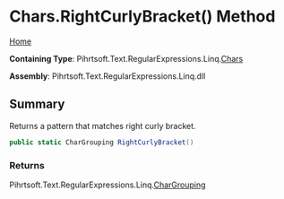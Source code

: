 # Chars\.RightCurlyBracket\(\) Method

[Home](../../../../../../README.md)

**Containing Type**: Pihrtsoft\.Text\.RegularExpressions\.Linq\.[Chars](../README.md)

**Assembly**: Pihrtsoft\.Text\.RegularExpressions\.Linq\.dll

## Summary

Returns a pattern that matches right curly bracket\.

```csharp
public static CharGrouping RightCurlyBracket()
```

### Returns

Pihrtsoft\.Text\.RegularExpressions\.Linq\.[CharGrouping](../../CharGrouping/README.md)

